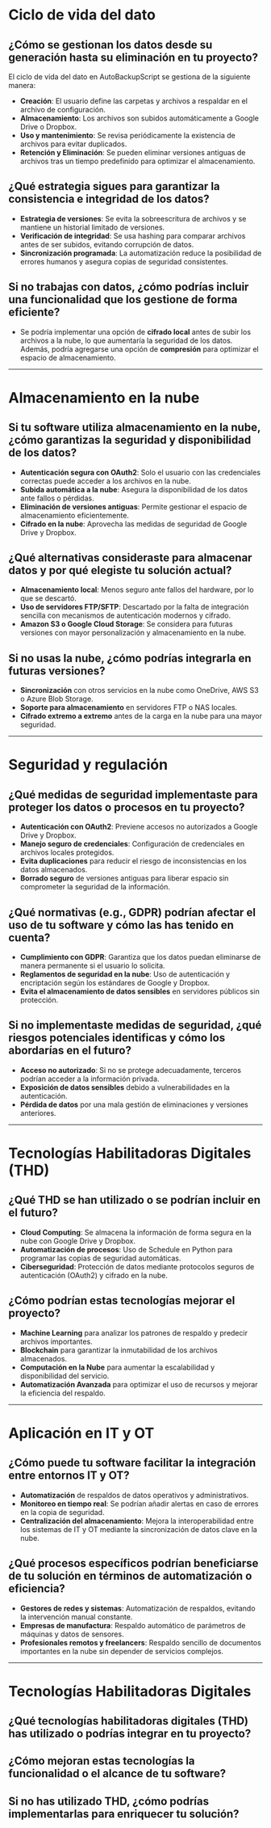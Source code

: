 # Ciclo de vida del dato

## ¿Cómo se gestionan los datos desde su generación hasta su eliminación en tu proyecto?

El ciclo de vida del dato en AutoBackupScript se gestiona de la siguiente manera:

- **Creación**: El usuario define las carpetas y archivos a respaldar en el archivo de configuración.
- **Almacenamiento**: Los archivos son subidos automáticamente a Google Drive o Dropbox.
- **Uso y mantenimiento**: Se revisa periódicamente la existencia de archivos para evitar duplicados.
- **Retención y Eliminación**: Se pueden eliminar versiones antiguas de archivos tras un tiempo predefinido para optimizar el almacenamiento.

## ¿Qué estrategia sigues para garantizar la consistencia e integridad de los datos?

- **Estrategia de versiones**: Se evita la sobreescritura de archivos y se mantiene un historial limitado de versiones.
- **Verificación de integridad**: Se usa hashing para comparar archivos antes de ser subidos, evitando corrupción de datos.
- **Sincronización programada**: La automatización reduce la posibilidad de errores humanos y asegura copias de seguridad consistentes.

## Si no trabajas con datos, ¿cómo podrías incluir una funcionalidad que los gestione de forma eficiente?

- Se podría implementar una opción de **cifrado local** antes de subir los archivos a la nube, lo que aumentaría la seguridad de los datos. Además, podría agregarse una opción de **compresión** para optimizar el espacio de almacenamiento.

---

# Almacenamiento en la nube

## Si tu software utiliza almacenamiento en la nube, ¿cómo garantizas la seguridad y disponibilidad de los datos?

- **Autenticación segura con OAuth2**: Solo el usuario con las credenciales correctas puede acceder a los archivos en la nube.
- **Subida automática a la nube**: Asegura la disponibilidad de los datos ante fallos o pérdidas.
- **Eliminación de versiones antiguas**: Permite gestionar el espacio de almacenamiento eficientemente.
- **Cifrado en la nube**: Aprovecha las medidas de seguridad de Google Drive y Dropbox.

## ¿Qué alternativas consideraste para almacenar datos y por qué elegiste tu solución actual?

- **Almacenamiento local**: Menos seguro ante fallos del hardware, por lo que se descartó.
- **Uso de servidores FTP/SFTP**: Descartado por la falta de integración sencilla con mecanismos de autenticación modernos y cifrado.
- **Amazon S3 o Google Cloud Storage**: Se considera para futuras versiones con mayor personalización y almacenamiento en la nube.

## Si no usas la nube, ¿cómo podrías integrarla en futuras versiones?

- **Sincronización** con otros servicios en la nube como OneDrive, AWS S3 o Azure Blob Storage.
- **Soporte para almacenamiento** en servidores FTP o NAS locales.
- **Cifrado extremo a extremo** antes de la carga en la nube para una mayor seguridad.

---

# Seguridad y regulación

## ¿Qué medidas de seguridad implementaste para proteger los datos o procesos en tu proyecto?

- **Autenticación con OAuth2**: Previene accesos no autorizados a Google Drive y Dropbox.
- **Manejo seguro de credenciales**: Configuración de credenciales en archivos locales protegidos.
- **Evita duplicaciones** para reducir el riesgo de inconsistencias en los datos almacenados.
- **Borrado seguro** de versiones antiguas para liberar espacio sin comprometer la seguridad de la información.

## ¿Qué normativas (e.g., GDPR) podrían afectar el uso de tu software y cómo las has tenido en cuenta?

- **Cumplimiento con GDPR**: Garantiza que los datos puedan eliminarse de manera permanente si el usuario lo solicita.
- **Reglamentos de seguridad en la nube**: Uso de autenticación y encriptación según los estándares de Google y Dropbox.
- **Evita el almacenamiento de datos sensibles** en servidores públicos sin protección.

## Si no implementaste medidas de seguridad, ¿qué riesgos potenciales identificas y cómo los abordarías en el futuro?

- **Acceso no autorizado**: Si no se protege adecuadamente, terceros podrían acceder a la información privada.
- **Exposición de datos sensibles** debido a vulnerabilidades en la autenticación.
- **Pérdida de datos** por una mala gestión de eliminaciones y versiones anteriores.

---

# Tecnologías Habilitadoras Digitales (THD)

## ¿Qué THD se han utilizado o se podrían incluir en el futuro?

- **Cloud Computing**: Se almacena la información de forma segura en la nube con Google Drive y Dropbox.
- **Automatización de procesos**: Uso de Schedule en Python para programar las copias de seguridad automáticas.
- **Ciberseguridad**: Protección de datos mediante protocolos seguros de autenticación (OAuth2) y cifrado en la nube.

## ¿Cómo podrían estas tecnologías mejorar el proyecto?

- **Machine Learning** para analizar los patrones de respaldo y predecir archivos importantes.
- **Blockchain** para garantizar la inmutabilidad de los archivos almacenados.
- **Computación en la Nube** para aumentar la escalabilidad y disponibilidad del servicio.
- **Automatización Avanzada** para optimizar el uso de recursos y mejorar la eficiencia del respaldo.

---

# Aplicación en IT y OT

## ¿Cómo puede tu software facilitar la integración entre entornos IT y OT?

- **Automatización** de respaldos de datos operativos y administrativos.
- **Monitoreo en tiempo real**: Se podrían añadir alertas en caso de errores en la copia de seguridad.
- **Centralización del almacenamiento**: Mejora la interoperabilidad entre los sistemas de IT y OT mediante la sincronización de datos clave en la nube.

## ¿Qué procesos específicos podrían beneficiarse de tu solución en términos de automatización o eficiencia?

- **Gestores de redes y sistemas**: Automatización de respaldos, evitando la intervención manual constante.
- **Empresas de manufactura**: Respaldo automático de parámetros de máquinas y datos de sensores.
- **Profesionales remotos y freelancers**: Respaldo sencillo de documentos importantes en la nube sin depender de servicios complejos.

---

# Tecnologías Habilitadoras Digitales

## ¿Qué tecnologías habilitadoras digitales (THD) has utilizado o podrías integrar en tu proyecto?

## ¿Cómo mejoran estas tecnologías la funcionalidad o el alcance de tu software?

## Si no has utilizado THD, ¿cómo podrías implementarlas para enriquecer tu solución?

